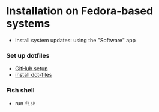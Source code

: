 # Installation on Fedora-based systems

- install system updates: using the "Software" app

### Set up dotfiles

- [GitHub setup](github.md)
- [install dot-files](install-dotfiles.md)

### Fish shell

- run `fish`
